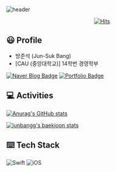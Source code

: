 ![header](https://capsule-render.vercel.app/api?type=Soft&color=auto&height=200&section=header&text=JunSuk%20Bang&fontSize=70&animation=fadeIn)
<div align=center>

  [![Hits](https://hits.seeyoufarm.com/api/count/incr/badge.svg?url=https%3A%2F%2Fgithub.com%2Fjunbangg&count_bg=%2379C83D&title_bg=%23555555&icon=&icon_color=%23E7E7E7&title=hits&edge_flat=false)](https://hits.seeyoufarm.com)

</div>

## 😃 Profile
* 방준석 (Jun-Suk Bang)
* [CAU (중앙대학교)] 14학번 경영학부

[![Naver Blog Badge](http://img.shields.io/badge/-Naver%20blog-green?style=flat-square&logo=github&link=https://blog.naver.com/wnstjr4620)](https://blog.naver.com/wnstjr4620)
[![Portfolio Badge](http://img.shields.io/badge/-Portfolio-blue?style=flat-square&logo=github&link=https://junbangg.github.io)](https://junbangg.github.io)


## 💻 Activities

[![Anurag's GitHub stats](https://github-readme-stats.vercel.app/api?username=junbangg)](https://github.com/anuraghazra/github-readme-stats)

[![junbangg's baekjoon stats](http://mazassumnida.wtf/api/v2/generate_badge?boj=olafo0o)](https://solved.ac/olafo0o)



## ⌨️ Tech Stack
![Swift](https://img.shields.io/badge/Swift-#FF5349?style=flat-square&logo=Swift&logoColor=whilte)
![iOS](https://img.shields.io/badge/iOS-007396?style=flat-square&logo=_&logoColor=white)
